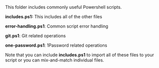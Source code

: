 This folder includes commonly useful Powershell scripts.

**includes.ps1:** This includes all of the other files

**error-handling.ps1**: Common script error handling

**git.ps1**: Git related operations

**one-password.ps1**: 1Password related operations

Note that you can include **includes.ps1** to import all of these files to your script or you can mix-and-match individual files.
